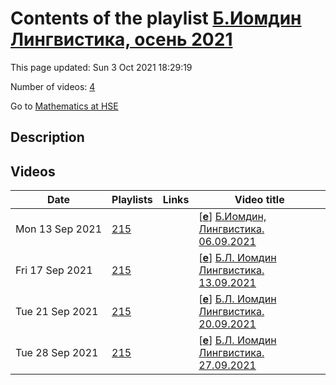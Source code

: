# Contents of the playlist [Б.Иомдин Лингвистика, осень 2021](https://www.youtube.com/playlist?list=PLq3E5oubNNoD6AfR2K_GKWiQ0AMalCqID)

This page updated: Sun 3 Oct 2021 18:29:19

Number of videos: [4](#videos)

Go to [Mathematics at HSE](../README.md)

## Description



## Videos

|Date|Playlists|Links|Video title|
|---|---|---|---|
| Mon&nbsp;13&nbsp;Sep&nbsp;2021 | [215](../playlists/215 "Б.Иомдин Лингвистика, осень 2021") |  | [[**e**](https://studio.youtube.com/video/2Kr9Uvq4U8M/edit "Edit")] [Б.Иомдин, Лингвистика. 06.09.2021](https://www.youtube.com/watch?v=2Kr9Uvq4U8M&list=PLq3E5oubNNoD6AfR2K_GKWiQ0AMalCqID) |
| Fri&nbsp;17&nbsp;Sep&nbsp;2021 | [215](../playlists/215 "Б.Иомдин Лингвистика, осень 2021") |  | [[**e**](https://studio.youtube.com/video/G_mF36OaH2w/edit "Edit")] [Б.Л.  Иомдин Лингвистика. 13.09.2021](https://www.youtube.com/watch?v=G_mF36OaH2w&list=PLq3E5oubNNoD6AfR2K_GKWiQ0AMalCqID) |
| Tue&nbsp;21&nbsp;Sep&nbsp;2021 | [215](../playlists/215 "Б.Иомдин Лингвистика, осень 2021") |  | [[**e**](https://studio.youtube.com/video/RiL2KELegio/edit "Edit")] [Б.Л.  Иомдин Лингвистика. 20.09.2021](https://www.youtube.com/watch?v=RiL2KELegio&list=PLq3E5oubNNoD6AfR2K_GKWiQ0AMalCqID) |
| Tue&nbsp;28&nbsp;Sep&nbsp;2021 | [215](../playlists/215 "Б.Иомдин Лингвистика, осень 2021") |  | [[**e**](https://studio.youtube.com/video/GJZTMHgxfUU/edit "Edit")] [Б.Л.  Иомдин Лингвистика. 27.09.2021](https://www.youtube.com/watch?v=GJZTMHgxfUU&list=PLq3E5oubNNoD6AfR2K_GKWiQ0AMalCqID) |
